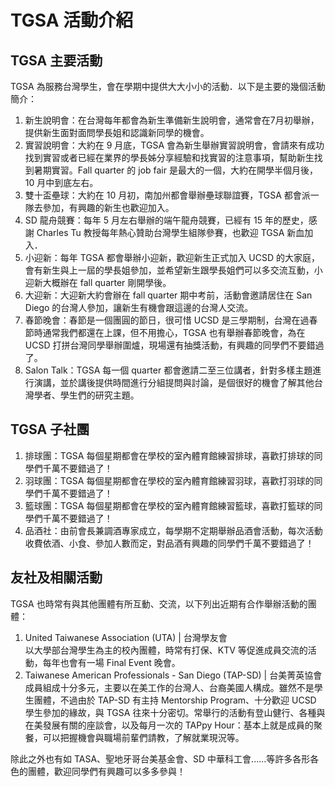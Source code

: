 # TGSA 活動介紹

## TGSA 主要活動
TGSA 為服務台灣學生，會在學期中提供大大小小的活動．以下是主要的幾個活動簡介：

1. 新生說明會：在台灣每年都會為新生準備新生說明會，通常會在7月初舉辦，提供新生面對面問學長姐和認識新同學的機會。
2. 實習說明會：大約在 9 月底，TGSA 會為新生舉辦實習說明會，會請來有成功找到實習或者已經在業界的學長姊分享經驗和找實習的注意事項，幫助新生找到暑期實習。Fall quarter 的 job fair 是最大的一個，大約在開學半個月後，10 月中到底左右。
3. 雙十盃壘球：大約在 10 月初，南加州都會舉辦壘球聯誼賽，TGSA 都會派一隊去參加，有興趣的新生也歡迎加入。
4. SD 龍舟競賽：每年 5 月左右舉辦的端午龍舟競賽，已經有 15 年的歷史，感謝 Charles Tu 教授每年熱心贊助台灣學生組隊參賽，也歡迎 TGSA 新血加入．
5. 小迎新：每年 TGSA 都會舉辦小迎新，歡迎新生正式加入 UCSD 的大家庭，會有新生與上一屆的學長姐參加，並希望新生跟學長姐們可以多交流互動，小迎新大概辦在 fall quarter 剛開學後。
6. 大迎新：大迎新大約會辦在 fall quarter 期中考前，活動會邀請居住在 San Diego 的台灣人參加，讓新生有機會跟這邊的台灣人交流。
7. 春節晚會：春節是一個團圓的節日，很可惜 UCSD 是三學期制，台灣在過春節時通常我們都還在上課，但不用擔心，TGSA 也有舉辦春節晚會，為在 UCSD 打拼台灣同學舉辦圍爐，現場還有抽獎活動，有興趣的同學們不要錯過了。
8. Salon Talk：TGSA 每一個 quarter 都會邀請二至三位講者，針對多樣主題進行演講，並於講後提供時間進行分組提問與討論，是個很好的機會了解其他台灣學者、學生們的研究主題。

## TGSA 子社團
1. 排球團：TGSA 每個星期都會在學校的室內體育館練習排球，喜歡打排球的同學們千萬不要錯過了！
2. 羽球團：TGSA 每個星期都會在學校的室內體育館練習羽球，喜歡打羽球的同學們千萬不要錯過了！
3. 籃球團：TGSA 每個星期都會在學校的室內體育館練習籃球，喜歡打籃球的同學們千萬不要錯過了！
4. 品酒社：由前會長兼調酒專家成立，每學期不定期舉辦品酒會活動，每次活動收費依酒、小食、參加人數而定，對品酒有興趣的同學們千萬不要錯過了！

## 友社及相關活動
TGSA 也時常有與其他團體有所互動、交流，以下列出近期有合作舉辦活動的團體：

1. United Taiwanese Association (UTA)  |  台灣學友會<br />
  以大學部台灣學生為主的校內團體，時常有打保、KTV 等促進成員交流的活動，每年也會有一場 Final Event 晚會。
2. Taiwanese American Professionals - San Diego (TAP-SD)  |  台美菁英協會<br />
  成員組成十分多元，主要以在美工作的台灣人、台裔美國人構成。雖然不是學生團體，不過由於 TAP-SD 有主持 Mentorship Program、十分歡迎 UCSD 學生參加的緣故，與 TGSA 往來十分密切。常舉行的活動有登山健行、各種與在美發展有關的座談會，以及每月一次的 TAPpy Hour：基本上就是成員的聚餐，可以把握機會與職場前輩們請教，了解就業現況等。

除此之外也有如 TASA、聖地牙哥台美基金會、SD 中華科工會......等許多各形各色的團體，歡迎同學們有興趣可以多多參與！
